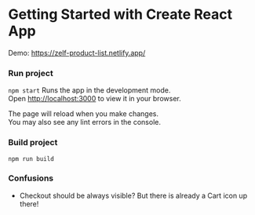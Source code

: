 # Getting Started with Create React App

Demo: https://zelf-product-list.netlify.app/

### Run project

`npm start`
Runs the app in the development mode.\
Open [http://localhost:3000](http://localhost:3000) to view it in your browser.

The page will reload when you make changes.\
You may also see any lint errors in the console.

### Build project

`npm run build`

### Confusions

- Checkout should be always visible? But there is already a Cart icon up there!
